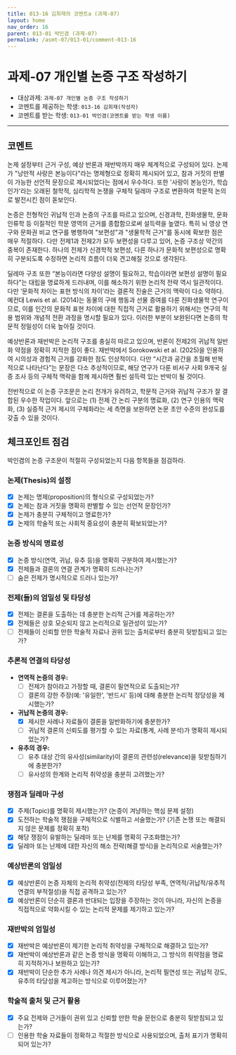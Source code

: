 ```yaml
---
title: 013-16 김희재의 코멘트a (과제-07) 
layout: home
nav_order: 16
parent: 013-01 박인겸 (과제-07)
permalink: /asmt-07/013-01/comment-013-16
---
```


# 과제-07 개인별 논증 구조 작성하기

- 대상과제: `과제-07 개인별 논증 구조 작성하기`
- 코멘트를 제공하는 학생: `013-16 김희재(작성자)` 
- 코멘트를 받는 학생: `013-01 박인겸(코멘트를 받는 학생 이름)` 

---

## 코멘트

논제 설정부터 근거 구성, 예상 반론과 재반박까지 매우 체계적으로 구성되어 있다. 논제가 "낭만적 사랑은 본능이다"라는 명제형으로 정확히 제시되어 있고, 참과 거짓의 판별이 가능한 선언적 문장으로 제시되었다는 점에서 우수하다. 또한 '사랑이 본능인가, 학습인가'라는 오래된 철학적, 심리학적 논쟁을 구체적 딜레마 구조로 변환하여 학문적 논의로 발전시킨 점이 돋보인다.

논증은 전형적인 귀납적 인과 논증의 구조를 따르고 있으며, 신경과학, 진화생물학, 문화인류학 등 이질적인 학문 영역의 근거를 종합함으로써 설득력을 높였다. 특히 뇌 영상 연구와 문화권 비교 연구를 병행하여 "보편성"과 "생물학적 근거"를 동시에 확보한 점은 매우 적절하다. 다만 전제1과 전제2가 모두 보편성을 다루고 있어, 논증 구조상 약간의 중복이 존재한다. 하나의 전제가 신경학적 보편성, 다른 하나가 문화적 보편성으로 명확히 구분되도록 수정하면 논리적 흐름이 더욱 견고해질 것으로 생각된다.

딜레마 구조 또한 “본능이라면 다양성 설명이 필요하고, 학습이라면 보편성 설명이 필요하다”는 대립을 명료하게 드러내며, 이를 해소하기 위한 논리적 전략 역시 일관적이다. 다만 ‘문화적 차이는 표현 방식의 차이’라는 결론적 진술은 근거의 맥락이 다소 약하다. 예컨대 Lewis et al. (2014)는 동물의 구애 행동과 선물 증여를 다룬 진화생물학 연구이므로, 이를 인간의 문화적 표현 차이에 대한 직접적 근거로 활용하기 위해서는 연구의 적용 범위와 개념적 전환 과정을 명시할 필요가 있다. 이러한 부분이 보완된다면 논증의 학문적 정밀성이 더욱 높아질 것이다.

예상반론과 재반박은 논리적 구조를 충실히 따르고 있으며, 반론이 전제2의 귀납적 일반화 약점을 정확히 지적한 점이 좋다. 재반박에서 Sorokowski et al. (2025)을 인용하여 시의성과 경험적 근거를 강화한 점도 인상적이다. 다만 “시간과 공간을 초월해 반복적으로 나타난다”는 문장은 다소 추상적이므로, 해당 연구가 다룬 비서구 사회 9개국 실증 조사 등의 구체적 맥락을 함께 제시하면 훨씬 설득력 있는 반박이 될 것이다.

전반적으로 이 논증 구조문은 논리 전개가 유려하고, 학문적 근거와 귀납적 구조가 잘 결합된 우수한 작업이다. 앞으로는 (1) 전제 간 논리 구분의 명료화, (2) 연구 인용의 맥락화, (3) 실증적 근거 제시의 구체화라는 세 측면을 보완하면 논문 초안 수준의 완성도를 갖출 수 있을 것이다.

## 체크포인트 점검

박인겸의 논증 구조문이 적절히 구성되었는지 다음 항목들을 점검하라.

### **논제(Thesis)의 설정**
- [x] 논제는 명제(proposition)의 형식으로 구성되었는가?
- [x] 논제는 참과 거짓을 명확히 판별할 수 있는 선언적 문장인가?
- [x] 논제가 충분히 구체적이고 명료한가?
- [x] 논제의 학술적 또는 사회적 중요성이 충분히 확보되었는가?

### **논증 방식의 명료성**
- [x] 논증 방식(연역, 귀납, 유추 등)을 명확히 구분하여 제시했는가?
- [x] 전제들과 결론의 연결 관계가 명확히 드러나는가?
- [ ] 숨은 전제가 명시적으로 드러나 있는가?

### **전제(들)의 엄밀성 및 타당성**
- [x] 전제는 결론을 도출하는 데 충분한 논리적 근거를 제공하는가?
- [x] 전제들은 상호 모순되지 않고 논리적으로 일관성이 있는가?
- [ ] 전제들이 신뢰할 만한 학술적 자료나 권위 있는 출처로부터 충분히 뒷받침되고 있는가?

### **추론적 연결의 타당성**
- **연역적 논증의 경우:**
  - [ ] 전제가 참이라고 가정할 때, 결론이 필연적으로 도출되는가?
  - [ ] 결론의 강한 주장(예: '유일한', '반드시' 등)에 대해 충분한 논리적 정당성을 제시했는가?

- **귀납적 논증의 경우:**
  - [x] 제시한 사례나 자료들이 결론을 일반화하기에 충분한가?
  - [ ] 귀납적 결론의 신뢰도를 평가할 수 있는 자료(통계, 사례 분석)가 명확히 제시되었는가?

- **유추의 경우:**
  - [ ] 유추 대상 간의 유사성(similarity)이 결론의 관련성(relevance)을 뒷받침하기에 충분한가?
  - [ ] 유사성의 한계와 논리적 취약성을 충분히 고려했는가?

### **쟁점과 딜레마 구성**
- [x] 주제(Topic)를 명확히 제시했는가? (논증이 겨냥하는 핵심 문제 설정)
- [x] 도전하는 학술적 쟁점을 구체적으로 식별하고 서술했는가? (기존 논쟁 또는 해결되지 않은 문제를 정확히 포착)
- [x] 해당 쟁점이 유발하는 딜레마 또는 난제를 명확히 구조화했는가?
- [x] 딜레마 또는 난제에 대한 자신의 해소 전략(해결 방식)을 논리적으로 서술했는가?

### **예상반론의 엄밀성**
- [x] 예상반론이 논증 자체의 논리적 취약성(전제의 타당성 부족, 연역적/귀납적/유추적 연결의 부적절성)을 직접 공격하고 있는가?
- [x] 예상반론이 단순히 결론과 반대되는 입장을 주장하는 것이 아니라, 자신의 논증을 직접적으로 약화시킬 수 있는 논리적 문제를 제기하고 있는가?

### **재반박의 엄밀성**
- [x] 재반박은 예상반론이 제기한 논리적 취약성을 구체적으로 해결하고 있는가?
- [x] 재반박이 예상반론과 같은 논증 방식을 명확히 이해하고, 그 방식의 취약점을 명료히 지적하거나 보완하고 있는가?
- [x] 재반박이 단순한 추가 사례나 의견 제시가 아니라, 논리적 필연성 또는 귀납적 강도, 유추의 타당성을 제고하는 방식으로 이루어졌는가?

### **학술적 출처 및 근거 활용**
- [x] 주요 전제와 근거들이 권위 있고 신뢰할 만한 학술 문헌으로 충분히 뒷받침되고 있는가?
- [ ] 인용한 학술 자료들이 정확하고 적절한 방식으로 사용되었으며, 출처 표기가 명확히 되어 있는가?
